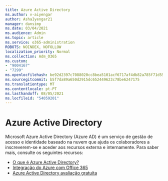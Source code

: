 ```yaml
---
title: Azure Active Directory
ms.author: v-aiyengar
author: AshaIyengar21
manager: dansimp
ms.date: 03/04/2021
ms.audience: Admin
ms.topic: article
ms.service: o365-administration
ROBOTS: NOINDEX, NOFOLLOW
localization_priority: Normal
ms.collection: Adm_O365
ms.custom:
- "9004167"
- "7299"
ms.openlocfilehash: be92d2397c7088020cc8bea5101acf6717af4db82a785f71d55ec5aff9061b1b
ms.sourcegitcommit: b5f7da89a650d2915dc652449623c78be6247175
ms.translationtype: MT
ms.contentlocale: pt-PT
ms.lasthandoff: 08/05/2021
ms.locfileid: "54059201"
---
```

# <a name="azure-active-directory"></a>Azure Active Directory

Microsoft Azure Active Directory (Azure AD) é um serviço de gestão de acesso e identidade baseado na nuvem que ajuda os colaboradores a inscreverem-se e aceder aos recursos externa e internamente. Para saber mais, consulte os seguintes recursos:

- [O que é Azure Active Directory?](https://go.microsoft.com/fwlink/?linkid=2081145)
- [Integração do Azure com Office 365](https://go.microsoft.com/fwlink/?linkid=2081218)
- [Azure Active Directory avaliação gratuita](https://go.microsoft.com/fwlink/?linkid=2081144)
